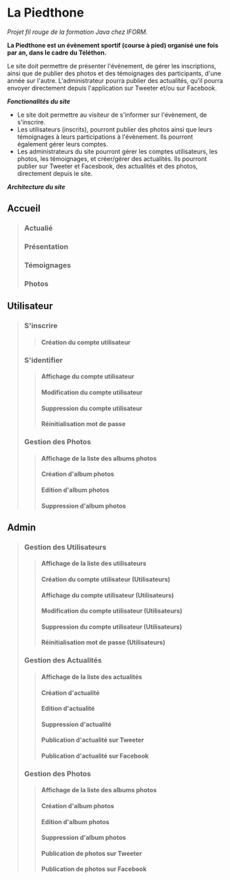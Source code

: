 # La Piedthone

*Projet fil rouge de la formation Java chez IFORM.*

**La Piedthone est un évènement sportif (course à pied) organisé une fois par an, dans le cadre du Téléthon.**

Le site doit permettre de présenter l'évènement, de gérer les inscriptions, ainsi que de publier des photos et des témoignages des participants, d'une année sur l'autre.
L'administrateur pourra publier des actualités, qu'il pourra envoyer directement depuis l'application sur Tweeter et/ou sur Facebook.

***Fonctionalités du site***

+ Le site doit permettre au visiteur de s'informer sur l'évènement, de s'inscrire.
+ Les utilisateurs (inscrits), pourront publier des photos ainsi que leurs témoignages à leurs participations à l'évènement. Ils pourront également gérer leurs comptes.
+ Les administrateurs du site pourront gérer les comptes utilisateurs, les photos, les témoignages, et créer/gérer des actualités. Ils pourront publier sur Tweeter et Facesbook, des actualités et des photos, directement depuis le site.

***Architecture du site***

## Accueil
>### Actualié
>### Présentation
>### Témoignages
>### Photos
## Utilisateur
>### S'inscrire
>>#### Création du compte utilisateur
>### S'identifier
>>#### Affichage du compte utilisateur
>>#### Modification du compte utilisateur
>>#### Suppression du compte utilisateur
>>#### Réinitialisation mot de passe
>### Gestion des Photos
>>#### Affichage de la liste des albums photos
>>#### Création d'album photos
>>#### Edition d'album photos
>>#### Suppression d'album photos
## Admin
>### Gestion des Utilisateurs
>>#### Affichage de la liste des utilisateurs
>>#### Création du compte utilisateur (Utilisateurs)
>>#### Affichage du compte utilisateur (Utilisateurs)
>>#### Modification du compte utilisateur (Utilisateurs)
>>#### Suppression du compte utilisateur (Utilisateurs)
>>#### Réinitialisation mot de passe (Utilisateurs)
>### Gestion des Actualités
>>#### Affichage de la liste des actualités
>>#### Création d'actualité
>>#### Edition d'actualité
>>#### Suppression d'actualité
>>#### Publication d'actualité sur Tweeter
>>#### Publication d'actualité sur Facebook
>### Gestion des Photos
>>#### Affichage de la liste des albums photos
>>#### Création d'album photos
>>#### Edition d'album photos
>>#### Suppression d'album photos
>>#### Publication de photos sur Tweeter
>>#### Publication de photos sur Facebook
